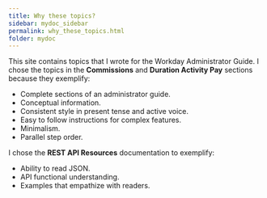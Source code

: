 ```yaml
---
title: Why these topics?
sidebar: mydoc_sidebar
permalink: why_these_topics.html
folder: mydoc
---
```


This site contains topics that I wrote for the Workday Administrator Guide. I chose the topics in the **Commissions** and **Duration Activity Pay** sections because they exemplify:
* Complete sections of an administrator guide.
* Conceptual information.
* Consistent style in present tense and active voice.
* Easy to follow instructions for complex features.
* Minimalism.
* Parallel step order.

I chose the **REST API Resources** documentation to exemplify:
* Ability to read JSON.
* API functional understanding.
* Examples that empathize with readers.
